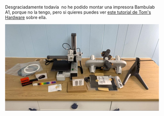 Desgraciadamente todavía  no he podido montar una impresora Bambulab A1, porque no la tengo, pero si quieres puedes ver [este tutorial de Tom's Hardware](https://www.tomshardware.com/reviews/bambu-lab-a1-mini) sobre ella.

![](./images/Montaje%20Bambulab%20A1.png)